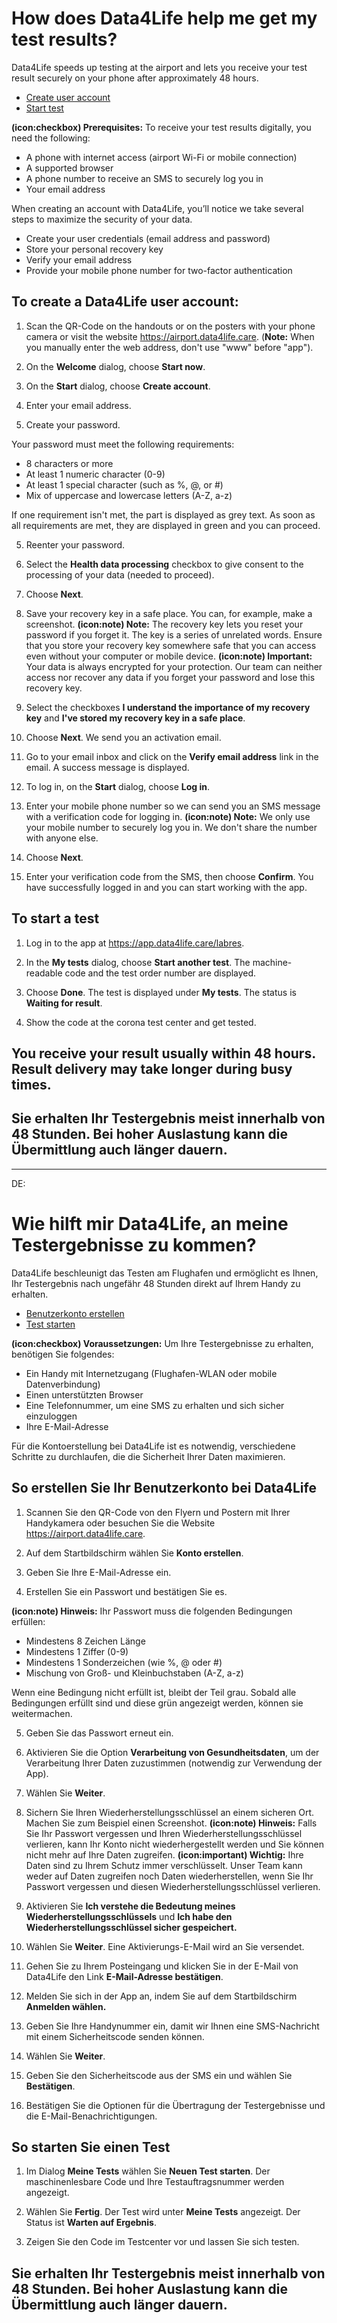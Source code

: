 # How does Data4Life help me get my test results?

Data4Life speeds up testing at the airport and lets you receive your test result securely on your phone after approximately 48 hours.

- [Create user account](#create)
- [Start test](#start)

**(icon:checkbox) Prerequisites:** To receive your test results digitally, you need the following:
- A phone with internet access (airport Wi-Fi or mobile connection)
- A supported browser
- A phone number to receive an SMS to securely log you in
- Your email address

When creating an account with Data4Life, you’ll notice we take several steps to maximize the security of your data.

- Create your user credentials (email address and password)
- Store your personal recovery key
- Verify your email address
- Provide your mobile phone number for two-factor authentication

## **To create a Data4Life user account:** <a name="create"></a>

1. Scan the QR-Code on the handouts or on the posters with your phone camera or visit the website https://airport.data4life.care.
(**Note:** When you manually enter the web address, don't use "www" before "app").

1. On the **Welcome** dialog, choose **Start now**.

2. On the **Start** dialog, choose **Create account**.

3. Enter your email address.

4. Create your password.

Your password must meet the following requirements:

- 8 characters or more
- At least 1 numeric character (0-9)
- At least 1 special character (such as %, @, or #)
- Mix of uppercase and lowercase letters (A-Z, a-z)

If one requirement isn't met, the part is displayed as grey text. As soon as all requirements are met, they are displayed in green and you can proceed.

5. Reenter your password.

6. Select the **Health data processing** checkbox to give consent to the processing of your data (needed to proceed).

7. Choose **Next**.

8. Save your recovery key in a safe place. You can, for example, make a screenshot.
**(icon:note) Note:** The recovery key lets you reset your password if you forget it. The key is a series of unrelated words. Ensure that you store your recovery key somewhere safe that you can access even without your computer or mobile device.
**(icon:note) Important:** Your data is always encrypted for your protection. Our team can neither access nor recover any data if you forget your password and lose this recovery key.

9. Select the checkboxes **I understand the importance of my recovery key** and **I've stored my recovery key in a safe place**.

10. Choose **Next**.
We send you an activation email.

10. Go to your email inbox and click on the **Verify email address** link in the email.
A success message is displayed.

11.  To log in, on the **Start** dialog, choose **Log in**.

12. Enter your mobile phone number so we can send you an SMS message with a verification code for logging in.
**(icon:note) Note:** We only use your mobile number to securely log you in. We don't share the number with anyone else.

13. Choose **Next**.

14. Enter your verification code from the SMS, then choose **Confirm**.
You have successfully logged in and you can start working with the app.

## **To start a test**<a name="start"></a>

1. Log in to the app at https://app.data4life.care/labres.

2. In the **My tests** dialog, choose **Start another test**.
The machine-readable code and the test order number are displayed.

3. Choose **Done**.
The test is displayed under **My tests**. The status is **Waiting for result**.

1. Show the code at the corona test center and get tested.

## You receive your result usually within 48 hours. Result delivery may take longer during busy times.

## Sie erhalten Ihr Testergebnis meist innerhalb von 48 Stunden. Bei hoher Auslastung kann die Übermittlung auch länger dauern.


---

DE:

# Wie hilft mir Data4Life, an meine Testergebnisse zu kommen?

Data4Life beschleunigt das Testen am Flughafen und ermöglicht es Ihnen, Ihr Testergebnis nach ungefähr 48 Stunden direkt auf Ihrem Handy zu erhalten.

- [Benutzerkonto erstellen](#erstellen)
- [Test starten](#starten)

**(icon:checkbox) Voraussetzungen:** Um Ihre Testergebnisse zu erhalten, benötigen Sie folgendes:
- Ein Handy mit Internetzugang (Flughafen-WLAN oder mobile Datenverbindung)
- Einen unterstützten Browser
- Eine Telefonnummer, um eine SMS zu erhalten und sich sicher einzuloggen
- Ihre E-Mail-Adresse

Für die Kontoerstellung bei Data4Life ist es notwendig, verschiedene Schritte zu durchlaufen, die die Sicherheit Ihrer Daten maximieren.

## **So erstellen Sie Ihr Benutzerkonto bei Data4Life** <a name="erstellen"></a>

1. Scannen Sie den QR-Code von den Flyern und Postern mit Ihrer Handykamera oder besuchen Sie die Website https://airport.data4life.care.

2. Auf dem Startbildschirm wählen Sie **Konto erstellen**.

3. Geben Sie Ihre E-Mail-Adresse ein.

4. Erstellen Sie ein Passwort und bestätigen Sie es.

**(icon:note) Hinweis:** Ihr Passwort muss die folgenden Bedingungen erfüllen:

- Mindestens 8 Zeichen Länge
- Mindestens 1 Ziffer (0-9)
- Mindestens 1 Sonderzeichen (wie %, @ oder #)
- Mischung von Groß- und Kleinbuchstaben (A-Z, a-z)

Wenn eine Bedingung nicht erfüllt ist, bleibt der Teil grau. Sobald alle Bedingungen erfüllt sind und diese grün angezeigt werden, können sie weitermachen.

5. Geben Sie das Passwort erneut ein.

6. Aktivieren Sie die Option **Verarbeitung von Gesundheitsdaten**, um der Verarbeitung Ihrer Daten zuzustimmen (notwendig zur Verwendung der App).

7. Wählen Sie **Weiter**.

8. Sichern Sie Ihren Wiederherstellungsschlüssel an einem sicheren Ort. Machen Sie zum Beispiel einen Screenshot.
**(icon:note) Hinweis:** Falls Sie Ihr Passwort vergessen und Ihren Wiederherstellungsschlüssel verlieren, kann Ihr Konto nicht wiederhergestellt werden und Sie können nicht mehr auf Ihre Daten zugreifen.
**(icon:important) Wichtig:** Ihre Daten sind zu Ihrem Schutz immer verschlüsselt. Unser Team kann weder auf Daten zugreifen noch Daten wiederherstellen, wenn Sie Ihr Passwort vergessen und diesen Wiederherstellungsschlüssel verlieren.

9. Aktivieren Sie **Ich verstehe die Bedeutung meines Wiederherstellungsschlüssels** und **Ich habe den Wiederherstellungsschlüssel sicher gespeichert.**

9. Wählen Sie **Weiter**.
Eine Aktivierungs-E-Mail wird an Sie versendet.

10. Gehen Sie zu Ihrem Posteingang und klicken Sie in der E-Mail von Data4Life den Link **E-Mail-Adresse bestätigen**.

11. Melden Sie sich in der App an, indem Sie auf dem Startbildschirm **Anmelden wählen.**

12. Geben Sie Ihre Handynummer ein, damit wir Ihnen eine SMS-Nachricht mit einem Sicherheitscode senden können.

13. Wählen Sie **Weiter**.

14. Geben Sie den Sicherheitscode aus der SMS ein und wählen Sie **Bestätigen**.

15. Bestätigen Sie die Optionen für die Übertragung der Testergebnisse und die E-Mail-Benachrichtigungen.

## **So starten Sie einen Test** <a name="starten"></a>

1. Im Dialog **Meine Tests** wählen Sie **Neuen Test starten**.
Der maschinenlesbare Code und Ihre Testauftragsnummer werden angezeigt.

3. Wählen Sie **Fertig**.
Der Test wird unter **Meine Tests** angezeigt. Der Status ist **Warten auf Ergebnis**.

4. Zeigen Sie den Code im Testcenter vor und lassen Sie sich testen.

## Sie erhalten Ihr Testergebnis meist innerhalb von 48 Stunden. Bei hoher Auslastung kann die Übermittlung auch länger dauern.
